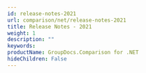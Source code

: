 ```yaml
---
id: release-notes-2021
url: comparison/net/release-notes-2021
title: Release Notes - 2021
weight: 1
description: ""
keywords: 
productName: GroupDocs.Comparison for .NET
hideChildren: False
---
```

